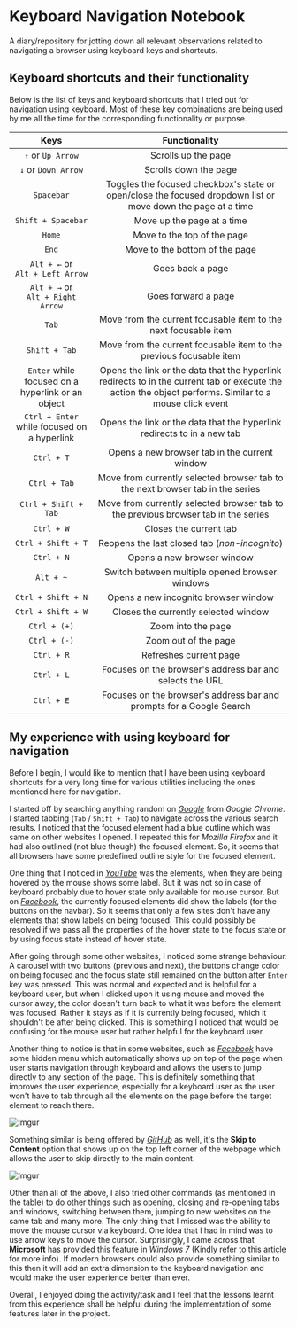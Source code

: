 # Keyboard Navigation Notebook

A diary/repository for jotting down all relevant observations related to navigating a browser using keyboard keys and shortcuts.

## Keyboard shortcuts and their functionality

Below is the list of keys and keyboard shortcuts that I tried out for navigation using keyboard. Most of these key combinations are being used by me all the time for the corresponding functionality or purpose.

| Keys | Functionality |
| :---: | :---: |
| `↑` or `Up Arrow` | Scrolls up the page |
| `↓` or `Down Arrow` | Scrolls down the page |
| `Spacebar` | Toggles the focused checkbox's state or open/close the focused dropdown list or move down the page at a time |
| `Shift + Spacebar` | Move up the page at a time |
| `Home` | Move to the top of the page |
| `End` | Move to the bottom of the page |
| `Alt + ←` or <br> `Alt + Left Arrow` | Goes back a page |
| `Alt + →` or <br> `Alt + Right Arrow` | Goes forward a page |
| `Tab` | Move from the current focusable item to the next focusable item |
| `Shift + Tab` | Move from the current focusable item to the previous focusable item |
| `Enter` while focused on a hyperlink or an object | Opens the link or the data that the hyperlink redirects to in the current tab or execute the action the object performs. Similar to a mouse click event |
| `Ctrl + Enter` while focused on a hyperlink | Opens the link or the data that the hyperlink redirects to in a new tab |
| `Ctrl + T` | Opens a new browser tab in the current window |
| `Ctrl + Tab` | Move from currently selected browser tab to the next browser tab in the series |
| `Ctrl + Shift + Tab` | Move from currently selected browser tab to the previous browser tab in the series |
| `Ctrl + W` | Closes the current tab |
| `Ctrl + Shift + T` | Reopens the last closed tab (_non-incognito_) |
| `Ctrl + N` | Opens a new browser window |
| `Alt + ~` | Switch between multiple opened browser windows |
| `Ctrl + Shift + N` | Opens a new incognito browser window |
| `Ctrl + Shift + W` | Closes the currently selected window |
| `Ctrl + (+)` | Zoom into the page |
| `Ctrl + (-)` | Zoom out of the page |
| `Ctrl + R` | Refreshes current page |
| `Ctrl + L` | Focuses on the browser's address bar and selects the URL |
| `Ctrl + E` | Focuses on the browser's address bar and prompts for a Google Search |

## My experience with using keyboard for navigation

Before I begin, I would like to mention that I have been using keyboard shortcuts for a very long time for various utilities including the ones mentioned here for navigation.

I started off by searching anything random on _[Google](https://google.com)_ from _Google Chrome_. I started tabbing (`Tab` / `Shift + Tab`) to navigate across the various search results. I noticed that the focused element had a blue outline which was same on other websites I opened. I repeated this for _Mozilla Firefox_ and it had also outlined (not blue though) the focused element. So, it seems that all browsers have some predefined outline style for the focused element. 

One thing that I noticed in _[YouTube](https://youtube.com)_ was the elements, when they are being hovered by the mouse shows some label. But it was not so in case of keyboard probably due to hover state only available for mouse cursor. But on _[Facebook](https://facebook.com/)_, the currently focused elements did show the labels (for the buttons on the navbar). So it seems that only a few sites don't have any elements that show labels on being focused. This could possibly be resolved if we pass all the properties of the hover state to the focus state or by using focus state instead of hover state. 

After going through some other websites, I noticed some strange behaviour. A carousel with two buttons (previous and next), the buttons change color on being focused and the focus state still remained on the button after `Enter` key was pressed. This was normal and expected and is helpful for a keyboard user, but when I clicked upon it using mouse and moved the cursor away, the color doesn't turn back to what it was before the element was focused. Rather it stays as if it is currently being focused, which it shouldn't be after being clicked. This is something I noticed that would be confusing for the mouse user but rather helpful for the keyboard user. 

Another thing to notice is that in some websites, such as _[Facebook](https://facebook.com/)_ have some hidden menu which automatically shows up on top of the page when user starts navigation through keyboard and allows the users to jump directly to any section of the page. This is definitely something that improves the user experience, especially for a keyboard user as the user won't have to tab through all the elements on the page before the target element to reach there.

![Imgur](https://i.imgur.com/nhEmsjh.png)

Something similar is being offered by _[GitHub](https://github.com)_ as well, it's the **Skip to Content** option that shows up on the top left corner of the webpage which allows the user to skip directly to the main content. 

![Imgur](https://i.imgur.com/PjZxjwC.png)

Other than all of the above, I also tried other commands (as mentioned in the table) to do other things such as opening, closing and re-opening tabs and windows, switching between them, jumping to new websites on the same tab and many more. The only thing that I missed was the ability to move the mouse cursor via keyboard. One idea that I had in mind was to use arrow keys to move the cursor. Surprisingly, I came across that **Microsoft** has provided this feature in _Windows 7_ (Kindly refer to this [article](https://support.microsoft.com/en-in/help/14204/windows-7-use-mouse-keys-to-move-mouse-pointer) for more info). If modern browsers could also provide something similar to this then it will add an extra dimension to the keyboard navigation and would make the user experience better than ever.

Overall, I enjoyed doing the activity/task and I feel that the lessons learnt from this experience shall be helpful during the implementation of some features later in the project.
